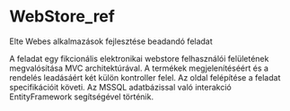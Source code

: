 # WebStore_ref
Elte Webes alkalmazások fejlesztése beadandó feladat

A feladat egy fikcionális elektronikai webstore felhasználói felületének megvalósítása MVC architektúrával.
A termékek megjelenítéséért és a rendelés leadásáért két külön kontroller felel. Az oldal felépítése a feladat specifikációit követi.
Az MSSQL adatbázissal való interakció EntityFramework segítségével történik.
